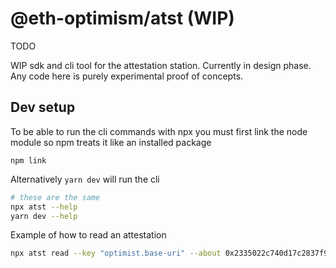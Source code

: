 # @eth-optimism/atst (WIP)

TODO

WIP sdk and cli tool for the attestation station. Currently in design phase. Any code here is purely experimental proof of concepts.

## Dev setup

To be able to run the cli commands with npx you must first link the node module so npm treats it like an installed package

```
npm link
```

Alternatively `yarn dev` will run the cli

```bash
# these are the same
npx atst --help
yarn dev --help
```

Example of how to read an attestation

```bash
npx atst read --key "optimist.base-uri" --about 0x2335022c740d17c2837f9C884Bfe4fFdbf0A95D5 --creator 0x60c5C9c98bcBd0b0F2fD89B24c16e533BaA8CdA3
```
